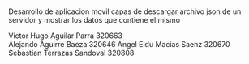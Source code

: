 # 
Desarrollo de aplicacion movil capas de descargar archivo json de un servidor y mostrar los datos que contiene el mismo


Victor Hugo Aguilar Parra 320663  
Alejando Aguirre Baeza 320646
Angel Eidu Macias Saenz 320670
Sebastian Terrazas Sandoval 320808
